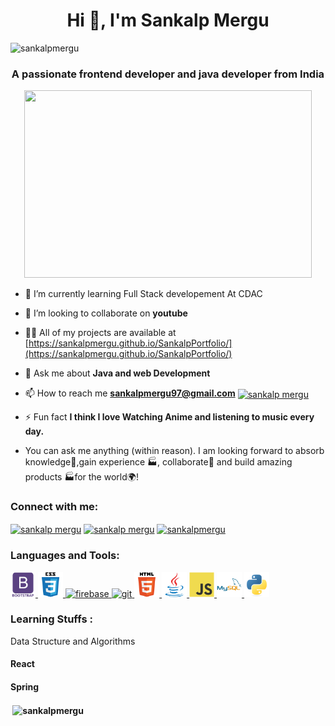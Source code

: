 <h1 align="center">Hi 👋, I'm Sankalp Mergu</h1><p align="left"> <img src="https://komarev.com/ghpvc/?username=sankalpmergu&label=Profile%20views&color=0e75b6&style=flat" alt="sankalpmergu" /> </p>
<h3 align="center">A passionate frontend developer and java developer from India</h3>
<p align="center">
  <img width="460" height="300" src="https://user-images.githubusercontent.com/69752459/123550442-15236800-d78b-11eb-851b-c2a48938bd96.gif">
</p>
 
 
- 🌱 I’m currently learning Full Stack developement At CDAC

- 👯 I’m looking to collaborate on **youtube**

- 👨‍💻 All of my projects are available at [https://sankalpmergu.github.io/SankalpPortfolio/](https://sankalpmergu.github.io/SankalpPortfolio/)

- 💬 Ask me about **Java and web Development**

- 📫 How to reach me **sankalpmergu97@gmail.com** <a href="https://fb.com/sankalp mergu" target="blank"><img align="center" src="https://img.shields.io/badge/Gmail-D14836?style=for-the-badge&logo=gmail&logoColor=white" alt="sankalp mergu" height="30" width="70" /></a>

- ⚡ Fun fact **I think I love Watching Anime and listening to music every day.**
- You can ask me anything (within reason). I am looking forward to absorb knowledge🧠,gain experience 🏭, collaborate🤝 and build amazing products 🏭for the world🌍!

<h3 align="left">Connect with me:</h3>
<p align="left">
<a href="https://www.linkedin.com/in/sankalp-mergu-66a05915b" target="blank"><img align="center" src="https://img.shields.io/badge/LinkedIn-0077B5?style=for-the-badge&logo=linkedin&logoColor=white" alt="sankalp mergu" height="40" width="100" /></a>
<a href="https://fb.com/sankalp mergu" target="blank"><img align="center" src="https://img.shields.io/badge/Facebook-1877F2?style=for-the-badge&logo=facebook&logoColor=white" alt="sankalp mergu" height="40" width="100" /></a>
<a href="https://instagram.com/sankalpmergu" target="blank"><img align="center" src="https://img.shields.io/badge/Instagram-E4405F?style=for-the-badge&logo=instagram&logoColor=white" alt="sankalpmergu" height="40" width="100" /></a>
</p>

<h3 align="left">Languages and Tools:</h3>
<p align="left"> <a href="https://getbootstrap.com" target="_blank"> <img src="https://raw.githubusercontent.com/devicons/devicon/master/icons/bootstrap/bootstrap-plain-wordmark.svg" alt="bootstrap" width="40" height="40"/> </a> <a href="https://www.w3schools.com/css/" target="_blank"> <img src="https://raw.githubusercontent.com/devicons/devicon/master/icons/css3/css3-original-wordmark.svg" alt="css3" width="40" height="40"/> </a> <a href="https://firebase.google.com/" target="_blank"> <img src="https://www.vectorlogo.zone/logos/firebase/firebase-icon.svg" alt="firebase" width="40" height="40"/> </a> <a href="https://git-scm.com/" target="_blank"> <img src="https://www.vectorlogo.zone/logos/git-scm/git-scm-icon.svg" alt="git" width="40" height="40"/> </a> <a href="https://www.w3.org/html/" target="_blank"> <img src="https://raw.githubusercontent.com/devicons/devicon/master/icons/html5/html5-original-wordmark.svg" alt="html5" width="40" height="40"/> </a> <a href="https://www.java.com" target="_blank"> <img src="https://raw.githubusercontent.com/devicons/devicon/master/icons/java/java-original.svg" alt="java" width="40" height="40"/> </a> <a href="https://developer.mozilla.org/en-US/docs/Web/JavaScript" target="_blank"> <img src="https://raw.githubusercontent.com/devicons/devicon/master/icons/javascript/javascript-original.svg" alt="javascript" width="40" height="40"/> </a> <a href="https://www.mysql.com/" target="_blank"> <img src="https://raw.githubusercontent.com/devicons/devicon/master/icons/mysql/mysql-original-wordmark.svg" alt="mysql" width="40" height="40"/> </a> <a href="https://www.python.org" target="_blank"> <img src="https://raw.githubusercontent.com/devicons/devicon/master/icons/python/python-original.svg" alt="python" width="40" height="40"/> </a> </p>

<h3 align="left">Learning Stuffs :</h3>
<p align="left">Data Structure and Algorithms</p>
<h4 align="left">React</h4>
<h4 align="left">Spring<h4>

<p>&nbsp;<img align="center" src="https://github-readme-stats.vercel.app/api?username=sankalpmergu&show_icons=true&locale=en" alt="sankalpmergu" /></p>

 
